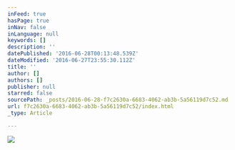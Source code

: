 ```yaml
---
inFeed: true
hasPage: true
inNav: false
inLanguage: null
keywords: []
description: ''
datePublished: '2016-06-28T00:13:48.539Z'
dateModified: '2016-06-27T23:55:30.112Z'
title: ''
author: []
authors: []
publisher: null
starred: false
sourcePath: _posts/2016-06-28-f7c2630a-6683-4062-ab3b-5a56119d7c52.md
url: f7c2630a-6683-4062-ab3b-5a56119d7c52/index.html
_type: Article

---
```

![](https://the-grid-user-content.s3-us-west-2.amazonaws.com/79c1869f-504b-4d9a-b3e8-5818c149e9d5.jpg)